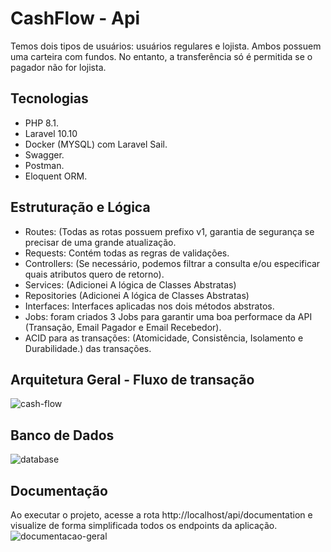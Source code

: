 # CashFlow - Api

Temos dois tipos de usuários: usuários regulares e lojista. Ambos possuem uma carteira com fundos. No entanto, a transferência só é permitida se o pagador não for lojista.

## Tecnologias

- PHP 8.1.
- Laravel 10.10
- Docker (MYSQL) com Laravel Sail.
- Swagger.
- Postman.
- Eloquent ORM.

## Estruturação e Lógica
- Routes: (Todas as rotas possuem prefixo v1, garantia de segurança se precisar de uma grande atualização.
- Requests: Contém todas as regras de validações.
- Controllers: (Se necessário, podemos filtrar a consulta e/ou especificar quais atributos quero de retorno).
- Services: (Adicionei A lógica de Classes Abstratas)
- Repositories (Adicionei A lógica de Classes Abstratas)
- Interfaces: Interfaces aplicadas nos dois métodos abstratos.
- Jobs: foram criados 3 Jobs para garantir uma boa performace da API (Transação, Email Pagador e Email Recebedor).
- ACID para as transações: (Atomicidade, Consistência, Isolamento e Durabilidade.) das transações.

## Arquitetura Geral - Fluxo de transação
![cash-flow](https://github.com/gustavocamalionti/cash-flow-api/assets/54083715/1e021c9a-1dd0-4b28-9772-9c7df9808eb2)

## Banco de Dados
![database](https://github.com/gustavocamalionti/cash-flow-api/assets/54083715/20b13986-249e-4117-94ee-5b2f7dc5dbf4)

## Documentação
Ao executar o projeto, acesse a rota http://localhost/api/documentation e visualize de forma simplificada todos os endpoints da aplicação.
![documentacao-geral](https://github.com/gustavocamalionti/cash-flow-api/assets/54083715/2a58a697-12aa-4f7b-a870-0879be3620b0)


